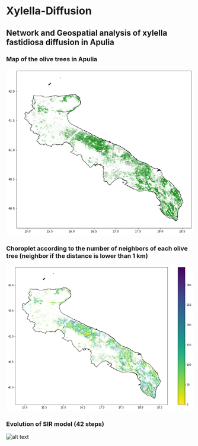 # Xylella-Diffusion
## Network and Geospatial analysis of xylella fastidiosa diffusion in Apulia

### Map of the olive trees in Apulia 

![alt text](https://github.com/MatteoScianna/Xylella-Diffusion/blob/main/img/map.png)

### Choroplet according to the number of neighbors of each olive tree (neighbor if the distance is lower than 1 km)


![alt text](https://github.com/MatteoScianna/Xylella-Diffusion/blob/main/img/degree.png)

### Evolution of SIR model (42 steps) 

![alt text](https://github.com/MatteoScianna/Xylella-Diffusion/blob/main/img/animation.gif)
